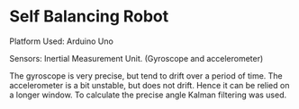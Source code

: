 # Self Balancing Robot

Platform Used: Arduino Uno

Sensors: Inertial Measurement Unit. (Gyroscope and accelerometer)

The gyroscope is very precise, but tend to drift over a period of time. The accelerometer is a bit unstable, but does not drift. Hence it can be relied on a longer window. To calculate the precise angle Kalman filtering was used.

